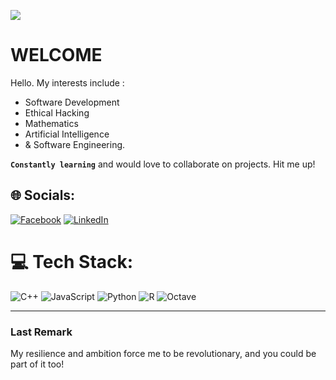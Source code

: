![](https://komarev.com/ghpvc/?username=Katleho-Nyoni)
# WELCOME
<!--**Katleho-Nyoni/Katleho-Nyoni** is a ✨ _special_ ✨ repository because its `README.md` (this file) appears on your GitHub profile.-->
Hello. My interests include :  
- Software Development
- Ethical Hacking
- Mathematics
- Artificial Intelligence                                                                  
- & Software Engineering.

**`Constantly learning`** and would love to collaborate on projects. Hit me up!                         

## 🌐 Socials:
[![Facebook](https://img.shields.io/badge/Facebook-%231877F2.svg?logo=Facebook&logoColor=white)](https://facebook.com/LordKPN) [![LinkedIn](https://img.shields.io/badge/LinkedIn-%230077B5.svg?logo=linkedin&logoColor=white)](https://linkedin.com/in/katleho-nyoni/)
 
# 💻 Tech Stack:
 ![C++](https://img.shields.io/badge/c++-%2300599C.svg?style=for-the-badge&logo=c%2B%2B&logoColor=white) ![JavaScript](https://img.shields.io/badge/javascript-%23323330.svg?style=for-the-badge&logo=javascript&logoColor=%23F7DF1E)
 ![Python](https://img.shields.io/badge/python-3670A0?style=for-the-badge&logo=python&logoColor=ffdd54) ![R](https://img.shields.io/badge/r-%23276DC3.svg?style=for-the-badge&logo=r&logoColor=white) ![Octave](https://img.shields.io/badge/OCTAVE-darkblue?style=for-the-badge&logo=octave&logoColor=fcd683) 
 
---
### Last Remark
My resilience and ambition force me to be revolutionary, and you could be part of it too!  

<!-- ##Unnecessary as the Tech Stack provides my skills

I have skills from beginner to advanced in different languages like :                             <br/>
- C/C++                                                                                           <br/>
- CSS & HTML                                                                                      <br/>
- MATLAB                                                                                          <br/>
- Python                                                                                          <br/>
- R/RStudio                                                                                       <br/>
- SQL/PostgreSQL.                                                                                  <br/>

 
 Proudly created with GPRM ( https://gprm.itsvg.in ) -->
